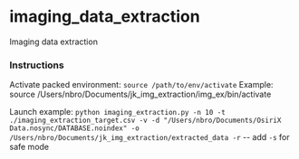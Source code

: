 # imaging_data_extraction
Imaging data extraction

### Instructions

Activate packed environment: 
`source /path/to/env/activate`
Example: source /Users/nbro/Documents/jk_img_extraction/img_ex/bin/activate

Launch example: `python imaging_extraction.py -n 10 -t ./imaging_extraction_target.csv -v -d "/Users/nbro/Documents/OsiriX Data.nosync/DATABASE.noindex" -o /Users/nbro/Documents/jk_img_extraction/extracted_data -r`
-- add `-s` for safe mode
